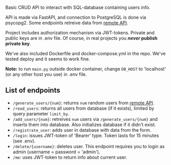 Basic CRUD API to interact with SQL-database containing users info. 

API is made via FastAPI, and connection to PostgreSQL is done via psycopg2. Some endpoints retreive data from [remote API](https://randomuser.me/).

Project includes authorization mechanism via JWT-tokens. Private and public keys are in .env file. Of course, in real projects
you **_never_ publish private key**.

We've also included Dockerfile and docker-compose.yml in the repo. We've tested deploy and it seems to work fine.

**Note:** to run `main.py` outside docker container, change `DB_HOST` to 'localhost' (or any other host you use) in .env file.

## List of endpoints
- `/generate_users/{num}`: returns `num` random users from [remote API](https://randomuser.me/).
- `/read_users`: returns all users from database (if it exists), limited by query parameter `limit_by`.
- `/add_users/{num}`: retreives `num` users via `/generate_users/{num}` and inserts them into database. Also initializes database if it didn't exist.
- `/registrate_user`: adds user in database with data from the form.
- `/login`: issues JWT-token of 'Bearer' type. Token lasts for 15 minutes (see .env).
- `/delete/{username}`: deletes user. This endpoint requires you to login as admin (username = password = 'admin').
- `/me`: uses JWT-token to return info about current user.
